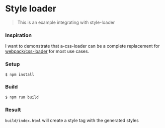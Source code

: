 # Style loader

> This is an example integrating with style-loader

### Inspiration

I want to demonstrate that a-css-loader can be a complete replacement for [webpack/css-loader]() for most use cases.

### Setup

```
$ npm install
```

### Build

```
$ npm run build
```
 
### Result

`build/index.html` will create a style tag with the generated styles
